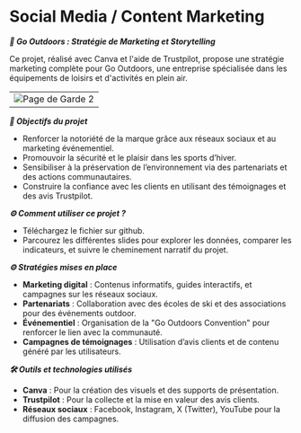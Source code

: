 # Social Media / Content Marketing

***🌿 Go Outdoors : Stratégie de Marketing et Storytelling***

Ce projet, réalisé avec Canva et l'aide de Trustpilot, propose une stratégie marketing complète pour Go Outdoors, une entreprise spécialisée dans les équipements de loisirs et d'activités en plein air.

|            |
|:----------:|
| ![Page de Garde 2 ](https://github.com/user-attachments/assets/a8ceb705-9531-4394-a3db-5c4f176fe0c1) |


***🎯 Objectifs du projet***

- Renforcer la notoriété de la marque grâce aux réseaux sociaux et au marketing événementiel.
- Promouvoir la sécurité et le plaisir dans les sports d’hiver.
- Sensibiliser à la préservation de l’environnement via des partenariats et des actions communautaires.
- Construire la confiance avec les clients en utilisant des témoignages et des avis Trustpilot.

***⚙️ Comment utiliser ce projet ?***

- Téléchargez le fichier sur github.
- Parcourez les différentes slides pour explorer les données, comparer les indicateurs, et suivre le cheminement narratif du projet.

  
***⚙️ Stratégies mises en place***

- **Marketing digital** : Contenus informatifs, guides interactifs, et campagnes sur les réseaux sociaux.
- **Partenariats** : Collaboration avec des écoles de ski et des associations pour des événements outdoor.
- **Événementiel** : Organisation de la "Go Outdoors Convention" pour renforcer le lien avec la communauté.
- **Campagnes de témoignages** : Utilisation d’avis clients et de contenu généré par les utilisateurs.
  
***🛠️ Outils et technologies utilisés***

- **Canva** : Pour la création des visuels et des supports de présentation.
- **Trustpilot** : Pour la collecte et la mise en valeur des avis clients.
- **Réseaux sociaux** : Facebook, Instagram, X (Twitter), YouTube pour la diffusion des campagnes.
